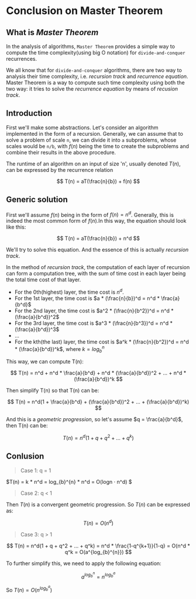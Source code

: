 Conclusion on Master Theorem
============================

## What is _Master Theorem_

In the analysis of algorithms, `Master Theorem` provides a simple way to compute the time complexity(using big O notation) for `divide-and-conquer` recurrences.

We all know that for `divide-and-conquer` algorithms, there are two way to analysis their time complexity, i.e. _recursion track_ and _recurrence equation_. Master Theorem is a way to compute such time complexity using both the two way: it tries to solve the _recurrence equation_ by means of _recusion track_.

## Introduction

First we'll make some abstractions. Let's consider an algorithm implemented in the form of a recursion. Generally, we can assume that to solve a problem of scale `n`, we can divide it into `a` subproblems, whose scales would be `n/b`, with $f(n)$ being the time to create the subproblems and combine their results in the above procedure.

The runtime of an algorithm on an input of size 'n', usually denoted $T(n)$, can be expressed by the recurrence relation

$$
T(n) = aT(\frac{n}{b}) + f(n)
$$

## Generic solution

First we'll assume $f(n)$ being in the form of $f(n) = n^d$. Generally, this is indeed the most common form of $f(n)$.In this way, the equation should look like this:

$$
T(n) = aT(\frac{n}{b}) + n^d
$$

We'll try to solve this equation. And the essence of this is actually _recursion track_.

In the method of _recursion track_, the computation of each layer of recursion can form a computation tree, with the sum of time cost in each layer being the total time cost of that layer.

+ For the 0th(highest) layer, the time cost is $n^d$.
+ For the 1st layer, the time cost is $a * (\frac{n}{b})^d = n^d * \frac{a}{b^d}$
+ For the 2nd layer, the time cost is $a^2 * (\frac{n}{b^2})^d = n^d * (\frac{a}{b^d})^2$
+ For the 3rd layer, the time cost is $a^3 * (\frac{n}{b^3})^d = n^d * (\frac{a}{b^d})^3$
+ ...
+ For the kth(the last) layer, the time cost is $a^k * (\frac{n}{b^2})^d = n^d * (\frac{a}{b^d})^k$, where $k = log_{b}^{n}$

This way, we can compute T(n):

$$
T(n) = n^d + n^d * \frac{a}{b^d} + n^d * (\frac{a}{b^d})^2 + ... + n^d * (\frac{a}{b^d})^k
$$

Then simplify T(n) so that T(n) can be:

$$
T(n) = n^d(1 + \frac{a}{b^d} + (\frac{a}{b^d})^2 + ... + (\frac{a}{b^d})^k)
$$

And this is a _geometric progression_, so let's assume $q = \frac{a}{b^d}$, then T(n) can be:

$$
T(n) = n^d(1 + q + q^2 + ... + q^k)
$$

## Conlusion

> Case 1: q = 1

$T(n) = k * n^d = log_{b}^{n} * n^d = O(logn · n^d) $

> Case 2: q < 1

Then $T(n)$ is a convergent geometric progression. So $T(n)$ can be expressed as:

$$
T(n) = O(n^d)
$$

> Case 3: q > 1

$$
T(n) = n^d(1 + q + q^2 + ... + q^k) = n^d * \frac{1-q^{k+1}}{1-q} = O(n^d * q^k = O(a^{log_{b}^{n}})
$$

To further simplify this, we need to apply the following equation:

$$
a^{log_{b}^{n}} = n^{log_{b}^{a}}
$$

So $T(n) = O(n^{log_{b}^{a}})$


